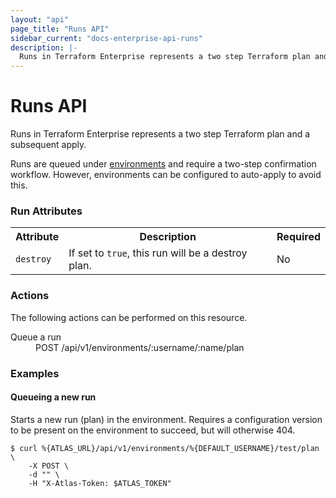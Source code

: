 ```yaml
---
layout: "api"
page_title: "Runs API"
sidebar_current: "docs-enterprise-api-runs"
description: |-
  Runs in Terraform Enterprise represents a two step Terraform plan and a subsequent apply.
---
```


# Runs API

Runs in Terraform Enterprise represents a two step Terraform plan and a subsequent apply.

Runs are queued under [environments](/docs/enterprise/api/environments.html)
and require a two-step confirmation workflow. However, environments
can be configured to auto-apply to avoid this.

### Run Attributes

<table class="apidocs">
  <tr>
    <th>Attribute</th>
    <th>Description</th>
    <th>Required</th>
  </tr>
  <tr>
    <td><code>destroy</code></td>
    <td>If set to <code>true</code>, this run will be a destroy plan.</td>
    <td>No</td>
  </tr>
</table>

### Actions

The following actions can be performed on this resource.

<dl>
  <dt>Queue a run</dt>
  <dd>POST /api/v1/environments/:username/:name/plan</dd>
</dl>

### Examples

#### Queueing a new run

Starts a new run (plan) in the environment. Requires a configuration
version to be present on the environment to succeed, but will otherwise 404.

    $ curl %{ATLAS_URL}/api/v1/environments/%{DEFAULT_USERNAME}/test/plan \
        -X POST \
        -d "" \
        -H "X-Atlas-Token: $ATLAS_TOKEN"
